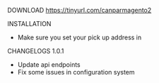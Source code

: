 DOWNLOAD
https://tinyurl.com/canparmagento2

INSTALLATION
- Make sure you set your pick up address in 

CHANGELOGS
1.0.1 
- Update api endpoints 
- Fix some issues in configuration system
